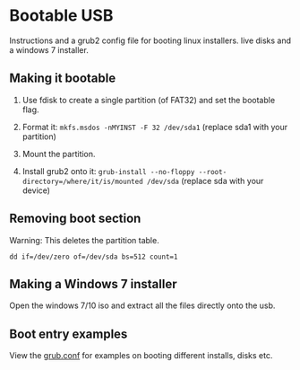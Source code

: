 # Bootable USB

Instructions and a grub2 config file for booting linux installers. live disks and a windows 7 installer.

## Making it bootable

1. Use fdisk to create a single partition (of FAT32) and set the bootable flag.

2. Format it: ```mkfs.msdos -nMYINST -F 32 /dev/sda1``` (replace sda1 with your partition)

3. Mount the partition.

4. Install grub2 onto it: ```grub-install --no-floppy --root-directory=/where/it/is/mounted /dev/sda``` (replace sda with your device)

## Removing boot section

Warning: This deletes the partition table.

```dd if=/dev/zero of=/dev/sda bs=512 count=1```

## Making a Windows 7 installer

Open the windows 7/10 iso and extract all the files directly onto the usb.


## Boot entry examples

View the [grub.conf](grub.conf) for examples on booting different installs, disks etc.
